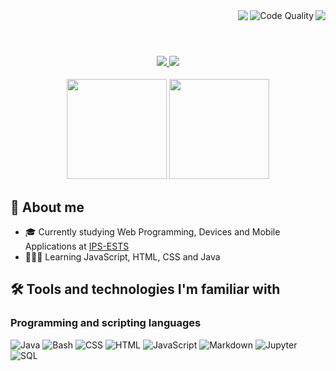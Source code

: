 <!-- Code for Text and Badges -->

<div align="center">
  <img align="right" src="https://pageview.vercel.app/?github_user=hoycode" />
  <img align="right" src="https://img.shields.io/badge/code%20quality-A%20for%20effort-success" alt="Code Quality" />
  <img align="right" src="https://readme-typing-svg.herokuapp.com?font=Secular+One&size=25&duration=2500&color=61A3DA&background=419CFF00&center=true&vCenter=true&lines=Hello+World!+%F0%9F%8C%8E;My+name+is+Mauro;Nice+to+meet+you!;Lets+code+%F0%9F%92%BB"/>
</div>

<br>
<h1></h1>
<br/>

<!-- Code for Social Media Links -->

<div align="center">
  <a href="https://www.linkedin.com/in/mauro-amaro/" target="_blank">
    <img src="https://img.shields.io/badge/»-LinkedIn-%230077B5?style=for-the-badge&logo=linkedin&logoColor=white&color=black" target="_blank">
  </a>
  <a href="https://discord.com/users/319496198274940929" target="_blank">
   <img src="https://img.shields.io/badge/»-Discord-7289DA?style=for-the-badge&logo=discord&logoColor=white&color=black" target="_blank">
  </a> 
</div>

<br/>

<div align="center">
  <!-- Stats -->
  <img height="160px" style="margin: 1px 0px 0px 0px;" src="https://github-readme-stats.vercel.app/api?username=hoycode&show_icons=true&theme=blueberry&title_color=0cf574&text_color=ffffff&icon_color=0cf574&bg_color=09131b&include_all_commits=true&count_private=true&hide_border=true&border_radius=10" />
  <!-- Programming Languages -->
  <img height="160px" src="https://github-readme-stats.vercel.app/api/top-langs/?username=hoycode&layout=compact&hide=dockerfile,shell&langs_count=7&theme=blueberry&title_color=0cf574&text_color=ffffff&bg_color=09131b&hide_border=true&border_radius=6" />
</div>

<!-- About me code -->

## 📝 About me

-  🎓 Currently studying Web Programming, Devices and Mobile Applications at [IPS-ESTS](https://www.estsetubal.ips.pt/)
-  👨🏻‍💻 Learning JavaScript, HTML, CSS and Java

<!-- Programming Languages and Tools code -->

## 🛠️ Tools and technologies I'm familiar with

### Programming and scripting languages

<p>
    <img alt="Java" src="https://img.shields.io/badge/»-Java-007396.svg?logo=java&logoColor=white&color=blue&style=plastic">
    <img alt="Bash" src="https://img.shields.io/badge/»-Bash-121011.svg?logo=gnu-bash&logoColor=white&color=blue">
    <img alt="CSS" src="https://img.shields.io/badge/»-CSS-1572B6.svg?logo=css3&logoColor=white&color=blue">
    <img alt="HTML" src="https://img.shields.io/badge/»-HTML-E34F26.svg?logo=html5&logoColor=white&color=blue">
    <img alt="JavaScript" src="https://img.shields.io/badge/»-JavaScript-F7DF1E.svg?logo=javascript&logoColor=white&color=blue">
    <img alt="Markdown" src="https://img.shields.io/badge/»-Markdown-000000.svg?logo=markdown&logoColor=white&color=blue">
    <img alt="Jupyter" src="https://img.shields.io/badge/»-Jupyter-F37626.svg?logo=Jupyter&logoColor=white&color=blue">
    <img alt="SQL" src="https://custom-icon-badges.herokuapp.com/badge/»-SQL-025E8C.svg?logo=database&logoColor=white&color=blue">
</p>

